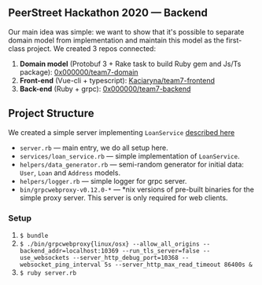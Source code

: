## PeerStreet Hackathon 2020 — Backend

Our main idea was simple: we want to show that it's possible to separate
domain model from implementation and maintain this model as the first-class project.
We created 3 repos connected:

1. **Domain model** (Protobuf 3 + Rake task to build Ruby gem and Js/Ts package): [0x000000/team7-domain](https://github.com/0x000000/team7-domain)
2. **Front-end** (Vue-cli + typescript): [Kaciaryna/team7-frontend](https://github.com/Kaciaryna/team7-frontend)
3. **Back-end** (Ruby + grpc): [0x000000/team7-backend](https://github.com/0x000000/team7-backend)

## Project Structure

We created a simple server implementing `LoanService` [described here](https://github.com/0x000000/team7-domain/blob/master/definitions/api/private/loans_service.proto)

* `server.rb` — main entry, we do all setup here.
* `services/loan_service.rb` — simple implementation of `LoanService`.
* `helpers/data_generator.rb` — semi-random generator for initial data: `User`, `Loan` and `Address` models.
* `helpers/logger.rb` — simple logger for grpc server.
* `bin/grpcwebproxy-v0.12.0-*` — *nix versions of pre-built binaries for the simple proxy server.
This server is only required for web clients.

### Setup

1. `$ bundle`
2. `$ ./bin/grpcwebproxy{linux/osx} --allow_all_origins --backend_addr=localhost:10369 --run_tls_server=false --use_websockets --server_http_debug_port=10368 --websocket_ping_interval 5s --server_http_max_read_timeout 86400s &`
3. `$ ruby server.rb`

